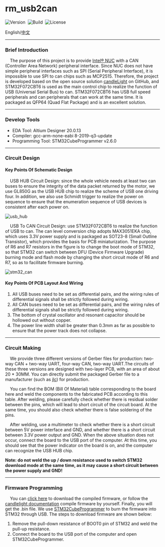 # rm_usb2can

![Version](https://img.shields.io/badge/Version-1.0.3-brightgreen.svg)&nbsp;&nbsp;![Build](https://img.shields.io/badge/Build-Passed-success.svg)&nbsp;&nbsp;![License](https://img.shields.io/badge/License-MIT-blue.svg)

English/[中文](https://github.com/rm-controls/rm_usb2can/blob/main/README_CN.md)

***

### Brief Introduction

&nbsp;&nbsp;&nbsp;&nbsp;The purpose of this project is to provide [Intel® NUC](https://www.intel.com/content/www/us/en/products/details/nuc.html) with a CAN (Controller Area Network) peripheral interface. Since NUC does not have simple peripheral interfaces such as SPI (Serial Peripheral Interface), it is impossible to use SPI to can chips such as MCP2515. Therefore, the project is developed based on the open source solution [candleLight](https://github.com/candle-usb/candleLight_fw/tree/master) on GitHub, and STM32F072CBT6 is used as the main control chip to realize the function of USB (Universal Serial Bus) to can. STM32F072CBT6 has USB full speed peripherals and can peripherals that can work at the same time. It is packaged as QFP64 (Quad Flat Package) and is an excellent solution.

***

### Develop Tools

+ EDA Tool: Altium Designer 20.0.13
+ Compiler: gcc-arm-none-eabi  8-2019-q3-update
+ Programming Tool: STM32CubeProgrammer v2.6.0

***

### Circuit Design

#### Key Points Of Schematic Design

&nbsp;&nbsp;&nbsp;&nbsp;USB HUB Circuit Design: since the whole vehicle needs at least two can buses to ensure the integrity of the data packet returned by the motor, we use GL850G as the USB HUB chip to realize the scheme of USB one driving four. In addition, we also use Schmidt trigger to realize the power on sequence to ensure that the enumeration sequence of USB devices is consistent after each power on.

![usb_hub](https://raw.githubusercontent.com/rm-controls/rm_usb2can/main/image/usb_hub.png)

&nbsp;&nbsp;&nbsp;&nbsp;USB To CAN Circuit Design: use STM32F072CBT6 to realize the function of USB to can. The can level conversion chip adopts MAX3051EKA chip, which uses 3.3V power supply and is packaged as SOT23-8 (Small Outline Transistor), which provides the basis for PCB miniaturization. The purpose of R6 and R7 resistors in the figure is to change the boot mode of STM32, so that STM32 can switch between DFU (Device Firmware Upgrade) burning mode and flash mode by changing the short circuit mode of R6 and R7, so as to facilitate firmware burning.

![stm32_can](https://raw.githubusercontent.com/rm-controls/rm_usb2can/main/image/stm32_can.png)

#### Key Points Of PCB Layout And Wiring

1. All USB buses need to be set as differential pairs, and the wiring rules of differential signals shall be strictly followed during wiring.
2. All CAN buses need to be set as differential pairs, and the wiring rules of differential signals shall be strictly followed during wiring.
3. The bottom of crystal oscillator and resonant capacitor should be hollowed out without copper.
4. The power line width shall be greater than 0.3mm as far as possible to ensure that the power track does not collapse.

***

### Circuit Making

&nbsp;&nbsp;&nbsp;&nbsp;We provide three different versions of Gerber files for production: two-way CAN + two-way UART, four-way CAN, two-way UART.The circuits of these three versions are designed with two-layer PCB, with an area of about 20 * 30MM. You can directly submit the packaged Gerber file to a manufacturer (such as [jlc](https://www.jlc.com/#)) for production.

&nbsp;&nbsp;&nbsp;&nbsp;You can find the BOM (Bill Of Material) table corresponding to the board here and weld the components to the fabricated PCB according to this table. After welding, please carefully check whether there is residual solder between the pins, which will lead to short circuit of the circuit board. At the same time, you should also check whether there is false soldering of the pins.

&nbsp;&nbsp;&nbsp;&nbsp;After welding, use a multimeter to check whether there is a short circuit between 5V power interface and GND, and whether there is a short circuit between 3.3V power output and GND. When the above situation does not occur, connect the board to the USB port of the computer. At this time, you should see that the power indicator on the board is on, and the computer can recognize the USB HUB chip.

**Note: do not weld the up / down resistance used to switch STM32 download mode at the same time, as it may cause a short circuit between the power supply and GND!**

***

### Firmware Programming

&nbsp;&nbsp;&nbsp;&nbsp;You can [click here](https://raw.githubusercontent.com/rm-controls/rm_usb2can/main/firmware.bin) to download the compiled firmware, or follow the [candlelight documentation](https://github.com/candle-usb/candleLight_fw/tree/master#building) compile firmware by yourself. Finally, you will get the .bin file. We use [STM32CubeProgrammer](https://www.st.com/en/development-tools/stm32cubeprog.html) to burn the firmware into STM32 through USB. The steps to download firmware are shown below:

1. Remove the pull-down resistance of BOOT0 pin of STM32 and weld the pull-up resistance.
2. Connect the board to the USB port of the computer and open STM32CubeProgrammer.